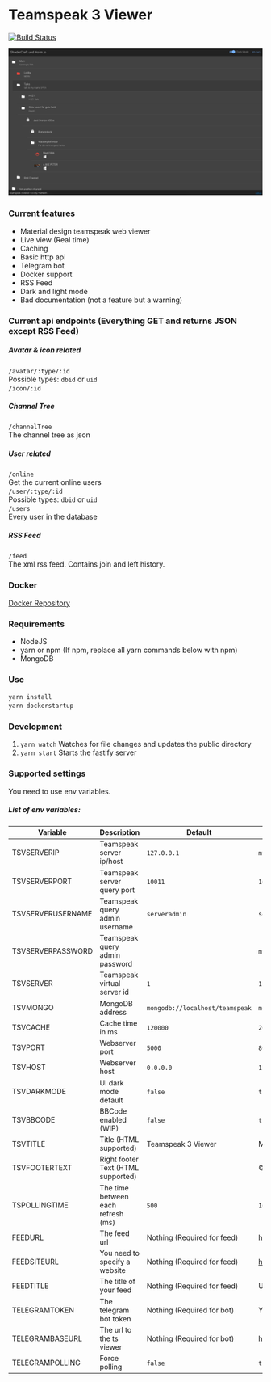 # Teamspeak 3 Viewer

[![Build Status](https://travis-ci.org/TheNoim/ts3viewer.svg?branch=master)](https://travis-ci.org/TheNoim/ts3viewer)

![Picture](assets/ts3viewergithub.png)

### Current features
- Material design teamspeak web viewer
- Live view (Real time)
- Caching
- Basic http api
- Telegram bot
- Docker support
- RSS Feed
- Dark and light mode
- Bad documentation (not a feature but a warning)

### Current api endpoints (Everything GET and returns JSON except RSS Feed)
##### Avatar & icon related
`/avatar/:type/:id`  
Possible types: `dbid` or `uid`  
`/icon/:id`  
##### Channel Tree
`/channelTree`  
The channel tree as json 
##### User related
`/online`  
Get the current online users  
`/user/:type/:id`  
Possible types: `dbid` or `uid`  
`/users`  
Every user in the database
##### RSS Feed
`/feed`  
The xml rss feed. Contains join and left history.

### Docker
[Docker Repository](https://hub.docker.com/r/3003/tsviewer/)

### Requirements
- NodeJS
- yarn or npm (If npm, replace all yarn commands below with npm)
- MongoDB

### Use
```bash
yarn install
yarn dockerstartup
```

### Development
1. `yarn watch` Watches for file changes and updates the public directory
2. `yarn start` Starts the fastify server

### Supported settings
You need to use env variables.

##### List of env variables:
| Variable         | Description                        | Default                         | Example                          |
|------------------|------------------------------------|---------------------------------|----------------------------------|
|TSVSERVERIP       | Teamspeak server ip/host           | `127.0.0.1`                     | `myserver.com`                   |
|TSVSERVERPORT     | Teamspeak server query port        | `10011`                         | `10011`                          |
|TSVSERVERUSERNAME | Teamspeak query admin username     | `serveradmin`                   | `serveradmin`                    |
|TSVSERVERPASSWORD | Teamspeak query admin password     |                                 | `mypassword`                     |
|TSVSERVER         | Teamspeak virtual server id        | `1`                             | `1`                              |
|TSVMONGO          | MongoDB address                    | `mongodb://localhost/teamspeak` | `mongodb://172.17.0.6/teamspeak` |
|TSVCACHE          | Cache time in ms                   | `120000`                        | `2000`                           |
|TSVPORT           | Webserver port                     | `5000`                          | `8080`                           |
|TSVHOST           | Webserver host                     | `0.0.0.0`                       | `127.0.0.1`                      |
|TSVDARKMODE       | UI dark mode default               | `false`                         | `true`                           |
|TSVBBCODE         | BBCode enabled (WIP)               | `false `                        | `true`                           |
|TSVTITLE          | Title (HTML supported)             | Teamspeak 3 Viewer              | My Teamspeak                     |
|TSVFOOTERTEXT     | Right footer Text (HTML supported) |                                 | © 2017                           |
|TSPOLLINGTIME     | The time between each refresh (ms) | `500`                           | `1000`                           |
|FEEDURL           | The feed url                       | Nothing (Required for feed)     | https://mydomain.com/feed        |
|FEEDSITEURL       | You need to specify a website      | Nothing (Required for feed)     | https://mydomain.com             |
|FEEDTITLE         | The title of your feed             | Nothing (Required for feed)     | User feed                        |
|TELEGRAMTOKEN     | The telegram bot token             | Nothing (Required for bot)      | Your token                       |
|TELEGRAMBASEURL   | The url to the ts viewer           | Nothing (Required for bot)      | https://mydomain.com/            |
|TELEGRAMPOLLING   | Force polling                      | `false`                         | `true`                           |

